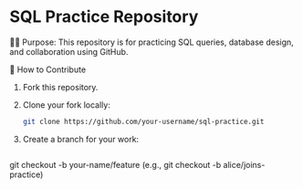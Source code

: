 # SQL Practice Repository
👨‍💻 Purpose:
This repository is for practicing SQL queries, database design, and collaboration using GitHub. 

📌 How to Contribute
1. Fork this repository.

2. Clone your fork locally:
   ```bash
   git clone https://github.com/your-username/sql-practice.git

4. Create a branch for your work:
   ```bash
  git checkout -b your-name/feature
  (e.g., git checkout -b alice/joins-practice)
